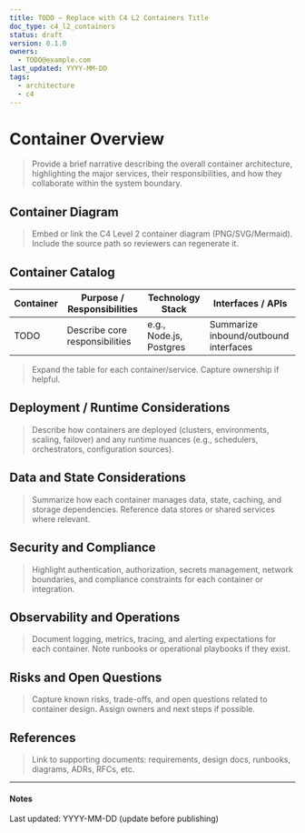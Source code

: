 ```yaml
---
title: TODO — Replace with C4 L2 Containers Title
doc_type: c4_l2_containers
status: draft
version: 0.1.0
owners:
  - TODO@example.com
last_updated: YYYY-MM-DD
tags:
  - architecture
  - c4
---
```


# Container Overview

> Provide a brief narrative describing the overall container architecture,
> highlighting the major services, their responsibilities, and how they
> collaborate within the system boundary.

## Container Diagram

> Embed or link the C4 Level 2 container diagram (PNG/SVG/Mermaid). Include
> the source path so reviewers can regenerate it.

## Container Catalog

| Container | Purpose / Responsibilities | Technology Stack | Interfaces / APIs |
| --- | --- | --- | --- |
| TODO | Describe core responsibilities | e.g., Node.js, Postgres | Summarize inbound/outbound interfaces |

> Expand the table for each container/service. Capture ownership if helpful.

## Deployment / Runtime Considerations

> Describe how containers are deployed (clusters, environments, scaling,
> failover) and any runtime nuances (e.g., schedulers, orchestrators,
> configuration sources).

## Data and State Considerations

> Summarize how each container manages data, state, caching, and storage
> dependencies. Reference data stores or shared services where relevant.

## Security and Compliance

> Highlight authentication, authorization, secrets management, network
> boundaries, and compliance constraints for each container or integration.

## Observability and Operations

> Document logging, metrics, tracing, and alerting expectations for each
> container. Note runbooks or operational playbooks if they exist.

## Risks and Open Questions

> Capture known risks, trade-offs, and open questions related to container
> design. Assign owners and next steps if possible.

## References

> Link to supporting documents: requirements, design docs, runbooks,
> diagrams, ADRs, RFCs, etc.

---

#### Notes

Last updated: YYYY-MM-DD (update before publishing)
